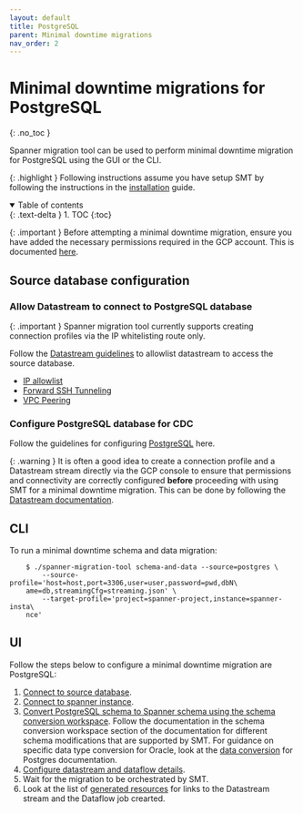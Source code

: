 ```yaml
---
layout: default
title: PostgreSQL
parent: Minimal downtime migrations
nav_order: 2
---
```


# Minimal downtime migrations for PostgreSQL
{: .no_toc }

Spanner migration tool can be used to perform minimal downtime migration for PostgreSQL using the GUI or the CLI.

{: .highlight }
Following instructions assume you have setup SMT by following the instructions in the [installation](../install.md) guide.

<details open markdown="block">
  <summary>
    Table of contents
  </summary>
  {: .text-delta }
1. TOC
{:toc}
</details>

{: .important }
Before attempting a minimal downtime migration, ensure you have added the necessary permissions required in the GCP account. This is documented [here](../permissions.md).

## Source database configuration

### Allow Datastream to connect to PostgreSQL database

{: .important }
Spanner migration tool currently supports creating connection profiles via the IP whitelisting route only.

Follow the
[Datastream guidelines](https://cloud.google.com/datastream/docs/network-connectivity-options)
to allowlist datastream to access the source database.

- [IP allowlist](https://cloud.google.com/datastream/docs/network-connectivity-options#ipallowlists)
- [Forward SSH Tunneling](https://cloud.google.com/datastream/docs/network-connectivity-options#sshtunnel)
- [VPC Peering](https://cloud.google.com/datastream/docs/network-connectivity-options#privateconnectivity)

### Configure PostgreSQL database for CDC

Follow the guidelines for configuring [PostgreSQL](https://cloud.google.com/datastream/docs/configure-your-source-postgresql-database) here.

{: .warning }
It is often a good idea to create a connection profile and a Datastream stream directly via the GCP console to ensure that permissions and connectivity are correctly configured **before** proceeding with using
SMT for a minimal downtime migration. This can be done by following the [Datastream documentation](https://cloud.google.com/datastream/docs/create-a-stream).

## CLI

To run a minimal downtime schema and data migration:

        $ ./spanner-migration-tool schema-and-data --source=postgres \
            --source-profile='host=host,port=3306,user=user,password=pwd,dbN\
        ame=db,streamingCfg=streaming.json' \
            --target-profile='project=spanner-project,instance=spanner-insta\
        nce'

## UI

Follow the steps below to configure a minimal downtime migration are PostgreSQL:

1. [Connect to source database](../ui/connect-source.md).
2. [Connect to spanner instance](../ui/connect-spanner.md).
3. [Convert PostgreSQL schema to Spanner schema using the schema conversion workspace](../ui/schema-conv/schema-conv.md). Follow the documentation in the schema conversion workspace section of the documentation for different schema modifications that are supported by SMT. For guidance on specific data type conversion for Oracle, look at the [data conversion](../data-types/postgres.md) for Postgres documentation.
4. [Configure datastream and dataflow details](../ui/prepare-migration/prepare.md).
5. Wait for the migration to be orchestrated by SMT.
6. Look at the list of [generated resources](../ui/prepare-migration/monitor.md/#generated-resources) for links to the Datastream stream and the Dataflow job crearted.
